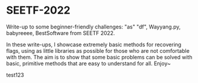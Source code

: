 # SEETF-2022
Write-up to some beginner-friendly challenges: "as" "df", Wayyang.py, babyreeee, BestSoftware from SEETF 2022.  

In these write-ups, I showcase extremely basic methods for recovering flags, using as little libraries as possible for those who are not comfortable with them. The aim is to show that some basic problems can be solved with basic, primitive methods that are easy to understand for all. Enjoy~

test123